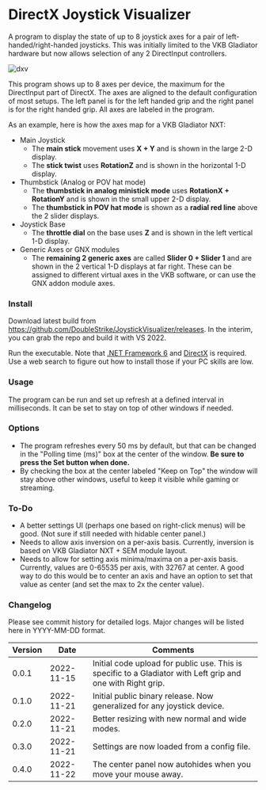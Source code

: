 # DirectX Joystick Visualizer
A program to display the state of up to 8 joystick axes for a pair of left-handed/right-handed joysticks.  This was initially limited to the VKB Gladiator hardware but now allows selection of any 2 DirectInput controllers.

![dxv](https://user-images.githubusercontent.com/17889466/203134426-900522d9-51fb-438a-aaf1-6dc8d92dde8d.png)

This program shows up to 8 axes per device, the maximum for the DirectInput part of DirectX.  The axes are aligned to the default configuration of most setups.  The left panel is for the left handed grip and the right panel is for the right handed grip.  All axes are labeled in the program.

As an example, here is how the axes map for a VKB Gladiator NXT:
- Main Joystick
  - The **main stick** movement uses **X + Y** and is shown in the large 2-D display.
  - The **stick twist** uses **RotationZ** and is shown in the horizontal 1-D display.
- Thumbstick (Analog or POV hat mode)
  - The **thumbstick in analog ministick mode** uses **RotationX + RotationY** and is shown in the small upper 2-D display.
  - The **thumbstick in POV hat mode** is shown as a **radial red line** above the 2 slider displays.
- Joystick Base
  - The **throttle dial** on the base uses **Z** and is shown in the left vertical 1-D display.
- Generic Axes or GNX modules
  - The **remaining 2 generic axes** are called **Slider 0 + Slider 1** and are shown in the 2 vertical 1-D displays at far right.  These can be assigned to different virtual axes in the VKB software, or can use the GNX addon module axes.


### Install
Download latest build from https://github.com/DoubleStrike/JoystickVisualizer/releases.  In the interim, you can grab the repo and build it with VS 2022.

Run the executable.  Note that [.NET Framework 6](https://dotnet.microsoft.com/en-us/download/dotnet/6.0) and [DirectX](https://www.microsoft.com/en-us/download/details.aspx?id=35) is required.  Use a web search to figure out how to install those if your PC skills are low.

### Usage
The program can be run and set up refresh at a defined interval in milliseconds.  It can be set to stay on top of other windows if needed.

### Options
- The program refreshes every 50 ms by default, but that can be changed in the "Polling time (ms)" box at the center of the window.  **Be sure to press the Set button when done.**
- By checking the box at the center labeled "Keep on Top" the window will stay above other windows, useful to keep it visible while gaming or streaming.

### To-Do
- A better settings UI (perhaps one based on right-click menus) will be good.  (Not sure if still needed with hidable center panel.)
- Needs to allow axis inversion on a per-axis basis.  Currently, inversion is based on VKB Gladiator NXT + SEM module layout.
- Needs to allow for setting axis minima/maxima on a per-axis basis.  Currently, values are 0-65535 per axis, with 32767 at center.  A good way to do this would be to center an axis and have an option to set that value as center (and set the max to 2x the center value).

### Changelog
Please see commit history for detailed logs.  Major changes will be listed here in YYYY-MM-DD format.

| Version  | Date  | Comments  |
|---|---|---|
| 0.0.1  | 2022-11-15  | Initial code upload for public use.  This is specific to a Gladiator with Left grip and one with Right grip.  |
| 0.1.0  | 2022-11-21  | Initial public binary release.  Now generalized for any joystick device.  |
| 0.2.0  | 2022-11-21  | Better resizing with new normal and wide modes.  |
| 0.3.0  | 2022-11-21  | Settings are now loaded from a config file.  |
| 0.4.0  | 2022-11-22  | The center panel now autohides when you move your mouse away.  |

